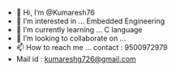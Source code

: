 - 👋 Hi, I’m @Kumaresh76
- 👀 I’m interested in ... Embedded Engineering
- 🌱 I’m currently learning ... C language
- 💞️ I’m looking to collaborate on ... 
- 📫 How to reach me ... contact : 9500972979
- Mail id : kumareshg726@gmail.com 

<!---
Kumaresh76/Kumaresh76 is a ✨ special ✨ repository because its `README.md` (this file) appears on your GitHub profile.
You can click the Preview link to take a look at your changes.
--->
